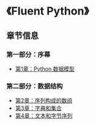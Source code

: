 # 《Fluent Python》

## 章节信息
### 第一部分：序幕
- [第1章：Python 数据模型](./ch01-data-model)

### 第二部分：数据结构
- [第2章：序列构成的数组](./ch02-array-seq)
- [第3章：字典和集合](./ch03-dict-set)
- [第4章：文本和字节序列](./ch04-text-byte)
